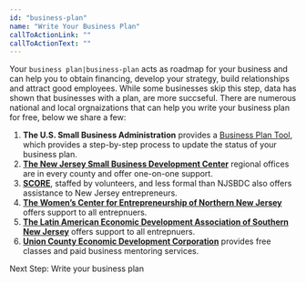 ```yaml
---
id: "business-plan"
name: "Write Your Business Plan"
callToActionLink: ""
callToActionText: ""
---
```


Your `business plan|business-plan` acts as roadmap for your business and can help you to obtain financing, develop your strategy, build relationships and attract good employees. While some businesses skip this step, data has shown that businesses with a plan, are more succseful. There are numerous national and local orgnaizations that can help you write your business plan for free, below we share a few:

1. **The U.S. Small Business Administration** provides a [Business Plan Tool](https://www.sba.gov/business-guide/plan-your-business/write-your-business-plan), which provides a step-by-step process to update the status of your business plan.
2. **[The New Jersey Small Business Development Center](https://njsbdc.com/)** regional offices are in every county and offer one-on-one support.
3. **[SCORE](https://www.score.org/)**, staffed by volunteers, and less formal than NJSBDC also offers assistance to New Jersey entrepreneurs.
4. **[The Women’s Center for Entrepreneurship of Northern New Jersey](https://www.wcecnj.org/)** offers support to all entrepnuers.
5. **[The Latin American Economic Development Association of Southern New Jersey](http://www.laeda.com/)** offers support to all entrepnuers.
6. **[Union County Economic Development Corporation](https://ucedc.com/)** provides free classes and paid business mentoring services.

Next Step: Write your business plan
